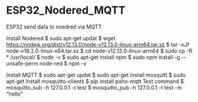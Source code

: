 # ESP32_Nodered_MQTT

ESP32 send data to noedred via MQTT

Install Nodered
$ sudo apt-get updat
$ wget https://nodejs.org/dist/v12.13.0/node-v12.13.0-linux-arm64.tar.xz
$ tar -xJf node-v18.2.0-linux-x64.tar.xz
$ cd node-v12.13.0-linux-arm64
$ sudo cp -R * /usr/local/
$ node -v
$ sudo apt-get install npm
$ sudo npm install -g --unsafe-perm node-red 
$ npm -v

Install MQTT
$ sudo apt-get updat
$ sudo apt-get install mosquitt
$ sudo apt-get install mosquitto-clients
$ pip install paho-mqtt
Test command 
$ mosquitto_sub -h 127.0.0.1 -t test
$ mosquitto_pub -h 127.0.0.1 -t test -m "hello"

 
